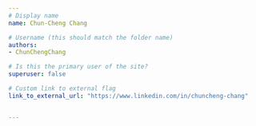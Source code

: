 ```yaml
---
# Display name
name: Chun-Cheng Chang

# Username (this should match the folder name)
authors:
- ChunChengChang

# Is this the primary user of the site?
superuser: false

# Custom link to external flag
link_to_external_url: "https://www.linkedin.com/in/chuncheng-chang"


---
```

